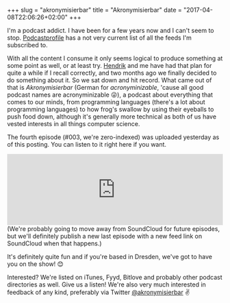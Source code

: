 +++
slug = "akronymisierbar"
title = "Akronymisierbar"
date = "2017-04-08T22:06:26+02:00"
+++

I'm a podcast addict. I have been for a few years now and I can't seem to stop. [Podcastprofile](https://podcastprofile.com/kiliankoe) has a not very current list of all the feeds I'm subscribed to.

With all the content I consume it only seems logical to produce something at some point as well, or at least try. [Hendrik](https://twitter.com/hoodie_de) and me have had that plan for quite a while if I recall correctly, and two months ago we finally decided to do something about it. So we sat down and hit record. What came out of that is *Akronymisierbar* (German for *acronyminizable*, 'cause all good podcast names are acronyminizable 😜), a podcast about everything that comes to our minds, from programming languages (there's a lot about programming languages) to how frog's swallow by using their eyeballs to push food down, although it's generally more technical as both of us have vested interests in all things computer science.

The fourth episode (#003, we're zero-indexed) was uploaded yesterday as of this posting. You can listen to it right here if you want.

<iframe width="100%" height="166" scrolling="no" frameborder="no" src="https://w.soundcloud.com/player/?url=https%3A//api.soundcloud.com/tracks/316479289&amp;color=ff5500&amp;auto_play=false&amp;hide_related=true&amp;show_comments=false&amp;show_user=true&amp;show_reposts=false"></iframe>
(We're probably going to move away from SoundCloud for future episodes, but we'll definitely publish a new last episode with a new feed link on SoundCloud when that happens.)

It's definitely quite fun and if you're based in Dresden, we've got to have you on the show! 😊

Interested? We're listed on iTunes, Fyyd, Bitlove and probably other podcast directories as well. Give us a listen! We're also very much interested in feedback of any kind, preferably via Twitter [@akronymisierbar](https://twitter.com/akronymisierbar) ✌️
